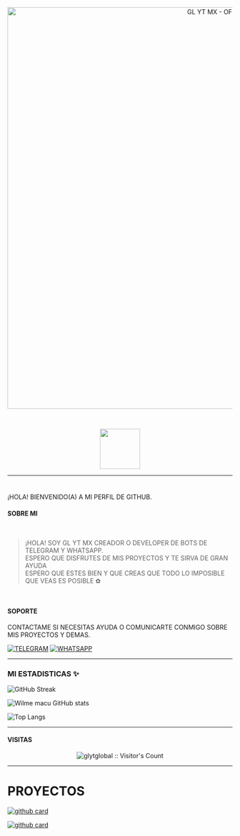 <p align="center">
<img src="https://telegra.ph/file/90ab3444c9dc1080f0350.jpg" alt="GL YT MX - OFC" width="900"/>
</p>
<br>
<p align="center"> 
<a href="https://github.com/glytglobal/"><img src="http://readme-typing-svg.herokuapp.com?font=Fira+Code&pause=1000&color0000e6&width=435&lines=GL+YT+MX+OFC+%F0%9F%98%BC;DEVELOPJS+%E2%9A%A1" height="90px"></a> 
</p>

------

<h1></h1> ¡HOLA! BIENVENIDO(A) A MI PERFIL DE GITHUB. </h1>

#### SOBRE MI
<br>

> ¡HOLA! SOY GL YT MX CREADOR O DEVELOPER DE BOTS DE TELEGRAM Y WHATSAPP. <br>
> ESPERO QUE DISFRUTES DE MIS PROYECTOS Y TE SIRVA DE GRAN AYUDA <br>
> ESPERO QUE ESTES BIEN Y QUE CREAS QUE TODO LO IMPOSIBLE QUE VEAS ES POSIBLE ✿
<br>

#### SOPORTE
CONTACTAME SI NECESITAS AYUDA O COMUNICARTE CONMIGO SOBRE MIS PROYECTOS Y DEMAS.

[![TELEGRAM](https://img.shields.io/badge/TELEGRAM-2CA5E0?style=for-the-badge&logo=telegram&logoColor=white)](https://t.me/GLYTMX_ASF_BOT)
[![WHATSAPP](https://img.shields.io/badge/WHATSAPP-25D366?style=for-the-badge&logo=whatsapp&logoColor=white)](https://wa.me/5493795319022?text=%C2%A1HOLA%20GL%20YT%20MX%21%20VENGO%20DE%20TU%20GITHUB.)

------

### MI ESTADISTICAS ✨

![GitHub Streak](https://streak-stats.demolab.com?user=glytglobal&theme=radical&border=000000ED) 

![Wilme macu GitHub stats](https://github-readme-stats.vercel.app/api?username=glytglobal&show_icons=true&theme=radical)

![Top Langs](https://github-readme-stats.vercel.app/api/top-langs/?username=glytglobal&&theme=radical&border=000000ED.weight=0.5&count_weight=0.5)

------ 

#### VISITAS

<p align="center"><img src="https://profile-counter.glitch.me/{glytglobal}/count.svg" alt="glytglobal :: Visitor's Count" /></p>

------

# PROYECTOS

<a href="https://github.com/glytglobal/Mascota-Bot-MD">![github card](https://github-readme-stats.vercel.app/api/pin/?username=glytglobal&repo=Mascota-Bot-MD&theme=merko)</a>

<a href="https://github.com/glytglobal/Mascota-BotLite-MD">![github card](https://github-readme-stats.vercel.app/api/pin/?username=glytglobal&repo=Mascota-BotLite-MD&theme=merko)</a>

<!--
**glytglobal/glytglobal** is a ✨ _special_ ✨ repository because its `README.md` (this file) appears on your GitHub profile.

Here are some ideas to get you started:

- 🔭 I’m currently working on ...
- 🌱 I’m currently learning ...
- 👯 I’m looking to collaborate on ...
- 🤔 I’m looking for help with ...
- 💬 Ask me about ...
- 📫 How to reach me: ...
- 😄 Pronouns: ...
- ⚡ Fun fact: ...
-->
